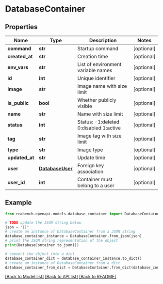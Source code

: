 # DatabaseContainer


## Properties

Name | Type | Description | Notes
------------ | ------------- | ------------- | -------------
**command** | **str** | Startup command | [optional] 
**created_at** | **str** | Creation time | [optional] 
**env_vars** | **str** | List of environment variable names | [optional] 
**id** | **int** | Unique identifier | [optional] 
**image** | **str** | Image name with size limit | [optional] 
**is_public** | **bool** | Whether publicly visible | [optional] 
**name** | **str** | Name with size limit | [optional] 
**status** | **int** | Status: -1:deleted 0:disabled 1:active | [optional] 
**tag** | **str** | Image tag with size limit | [optional] 
**type** | **str** | Image type | [optional] 
**updated_at** | **str** | Update time | [optional] 
**user** | [**DatabaseUser**](DatabaseUser.md) | Foreign key association | [optional] 
**user_id** | **int** | Container must belong to a user | [optional] 

## Example

```python
from rcabench.openapi.models.database_container import DatabaseContainer

# TODO update the JSON string below
json = "{}"
# create an instance of DatabaseContainer from a JSON string
database_container_instance = DatabaseContainer.from_json(json)
# print the JSON string representation of the object
print(DatabaseContainer.to_json())

# convert the object into a dict
database_container_dict = database_container_instance.to_dict()
# create an instance of DatabaseContainer from a dict
database_container_from_dict = DatabaseContainer.from_dict(database_container_dict)
```
[[Back to Model list]](../README.md#documentation-for-models) [[Back to API list]](../README.md#documentation-for-api-endpoints) [[Back to README]](../README.md)


